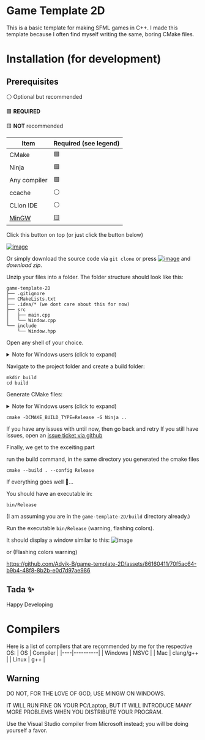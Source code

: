 # Game Template 2D

This is a basic template for making SFML games in C++. I made this template because I often find myself writing the same, boring CMake files.

# Installation (for development)

## Prerequisites

⚪ Optional but recommended

🟩 **REQUIRED**

🟨 **NOT** recommended

| Item | Required (see legend) |
|------|-----------|
| CMake| 🟩       |
| Ninja | 🟩      |
| Any compiler | 🟩 |
| ccache | ⚪ |
| CLion IDE | ⚪ |
| [MinGW](#warning) | [🟨](#warning) |


Click this button on top (or just click the button below)

[![image](https://github.com/Advik-B/game-template-2D/assets/86160411/a04a1467-64d4-4928-b1b5-d9ea4cbc02e9)](https://github.com/new?template_name=game-template-2D&template_owner=Advik-B)

Or simply download the source code via `git clone` or press [![image](https://github.com/Advik-B/game-template-2D/assets/86160411/a6f85505-d063-46f2-b798-03f085f93d7e)](https://github.com/Advik-B/game-template-2D/archive/refs/heads/main.zip) and *download zip*.

Unzip your files into a folder. The folder structure should look like this:


```
game-template-2D
├── .gitignore
├── CMakeLists.txt
├── .idea/* (we dont care about this for now)
├── src
│   ├── main.cpp
│   └── Window.cpp
└── include
    └── Window.hpp
```


Open any shell of your choice.

<details>
  <summary>Note for Windows users (click to expand)</summary>
  When using Windows
  
  MAKE SURE TO USE <b>DEVELOPER COMMAND PROMPT/DEVELOPER POWERSHELL</b> for this step.
</details>

Navigate to the project folder and create a build folder:

```
mkdir build
cd build
```


Generate CMake files:

<details>
  <summary>Note for Windows users (click to expand)</summary>
  If you have MinGW installed, make sure to add:
   
  ```
  -DCMAKE_IGNORE_PATH=D:\Path\to\mingw
  ```
  
  So that it dosent use mingw in the compilation process 
</details>

```
cmake -DCMAKE_BUILD_TYPE=Release -G Ninja ..
```

If you have any issues with until now, then go back and retry
If you still have issues, open an [issue ticket via github](https://github.com/Advik-B/game-template-2D/issues/new)

Finally, we get to the exceiting part

run the build command, in the same directory you generated the cmake files
```
cmake --build . --config Release
```

If everything goes well 🤞...

You should have an executable in:
```
bin/Release
```
(I am assuming you are in the `game-template-2D/build` directory already.)

Run the executable `bin/Release` (warning, flashing colors).

It should display a window similar to this:
![image](https://github.com/Advik-B/game-template-2D/assets/86160411/8c9eb18d-e26b-48df-b6df-b708e781f1b7)

or (Flashing colors warning)

https://github.com/Advik-B/game-template-2D/assets/86160411/70f5ac64-b9b4-48f8-8b2b-e0d7d97ae986

## Tada ✨

Happy Developing

# Compilers

Here is a list of compilers that are recommended by me for the respective OS:
| OS | Compiler |
|----|----------|
| Windows | MSVC |
| Mac | clang/g++ |
| Linux | g++ |

## Warning

DO NOT, FOR THE LOVE OF GOD, USE MINGW ON WINDOWS.

IT WILL RUN FINE ON YOUR PC/Laptop, BUT IT WILL INTRODUCE MANY MORE PROBLEMS WHEN YOU DISTRIBUTE YOUR PROGRAM.

Use the Visual Studio compiler from Microsoft instead; you will be doing yourself a favor.

